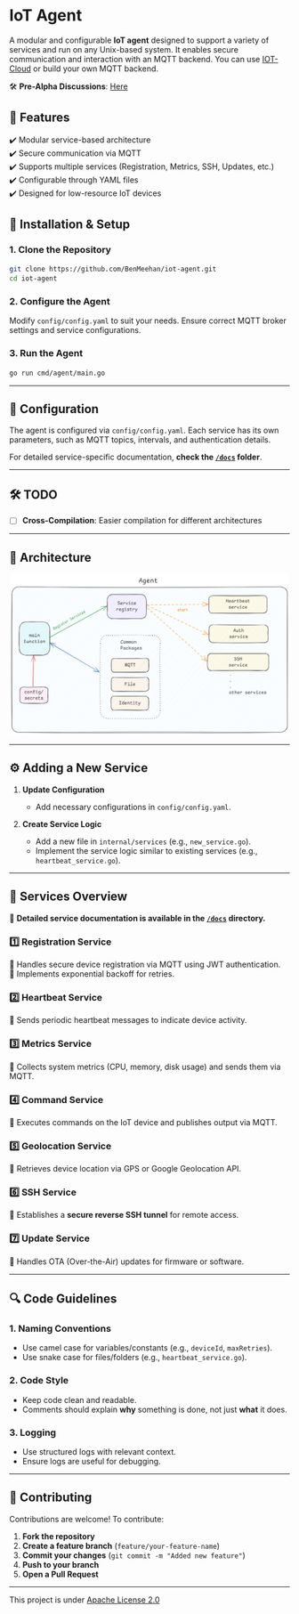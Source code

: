# **IoT Agent**  

A modular and configurable **IoT agent** designed to support a variety of services and run on any Unix-based system. It enables secure communication and interaction with an MQTT backend. You can use [IOT-Cloud](https://github.com/BenMeehan/iot-cloud) or build your own MQTT backend.

🛠 **Pre-Alpha Discussions**: [Here](https://github.com/BenMeehan/iot-agent/discussions/6)  

## **📌 Features**  

✔️ Modular service-based architecture  
✔️ Secure communication via MQTT  
✔️ Supports multiple services (Registration, Metrics, SSH, Updates, etc.)  
✔️ Configurable through YAML files  
✔️ Designed for low-resource IoT devices  

## **🚀 Installation & Setup**  

### **1. Clone the Repository**  
```sh
git clone https://github.com/BenMeehan/iot-agent.git
cd iot-agent
```

### **2. Configure the Agent**  
Modify `config/config.yaml` to suit your needs. Ensure correct MQTT broker settings and service configurations.

### **3. Run the Agent**  
```sh
go run cmd/agent/main.go
```

---

## **🔧 Configuration**  
The agent is configured via `config/config.yaml`. Each service has its own parameters, such as MQTT topics, intervals, and authentication details.  

For detailed service-specific documentation, **check the [`/docs`](./docs/) folder**.

---

## **🛠 TODO**  

- [ ] **Cross-Compilation**: Easier compilation for different architectures  

---

## **📌 Architecture**  

![arch.png](./.github/images/agent-arch.png)  

---

## **⚙️ Adding a New Service**  

1. **Update Configuration**  
   - Add necessary configurations in `config/config.yaml`.  

2. **Create Service Logic**  
   - Add a new file in `internal/services` (e.g., `new_service.go`).  
   - Implement the service logic similar to existing services (e.g., `heartbeat_service.go`).  

---

## **📖 Services Overview**  

📌 **Detailed service documentation is available in the [`/docs`](./docs/) directory.**  

### **1️⃣ Registration Service**  
🔹 Handles secure device registration via MQTT using JWT authentication.  
🔹 Implements exponential backoff for retries.  

### **2️⃣ Heartbeat Service**  
🔹 Sends periodic heartbeat messages to indicate device activity.  

### **3️⃣ Metrics Service**  
🔹 Collects system metrics (CPU, memory, disk usage) and sends them via MQTT.  

### **4️⃣ Command Service**  
🔹 Executes commands on the IoT device and publishes output via MQTT.  

### **5️⃣ Geolocation Service**  
🔹 Retrieves device location via GPS or Google Geolocation API.  

### **6️⃣ SSH Service**  
🔹 Establishes a **secure reverse SSH tunnel** for remote access.  

### **7️⃣ Update Service**  
🔹 Handles OTA (Over-the-Air) updates for firmware or software.  

---

## **🔍 Code Guidelines**  

### **1. Naming Conventions**  
- Use camel case for variables/constants (e.g., `deviceId`, `maxRetries`).  
- Use snake case for files/folders (e.g., `heartbeat_service.go`).  

### **2. Code Style**  
- Keep code clean and readable.  
- Comments should explain **why** something is done, not just **what** it does.  

### **3. Logging**  
- Use structured logs with relevant context.  
- Ensure logs are useful for debugging.  

---

## **🤝 Contributing**  

Contributions are welcome! To contribute:  

1. **Fork the repository**  
2. **Create a feature branch** (`feature/your-feature-name`)  
3. **Commit your changes** (`git commit -m "Added new feature"`)  
4. **Push to your branch**  
5. **Open a Pull Request**  

---

This project is under [Apache License 2.0](./LICENSE)